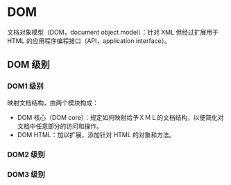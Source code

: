 # DOM

文档对象模型（DOM，document object model）：针对 XML 但经过扩展用于 HTML 的应用程序编程接口（API，application interface）。

## DOM 级别

### DOM1 级别

映射文档结构，由两个模块构成：

- DOM 核心（DOM core）：规定如何映射给予ＸＭＬ的文档结构，以便简化对文档中任意部分的访问和操作。
- DOM HTML：加以扩展，添加针对 HTML 的对象和方法。

### DOM2 级别

### DOM3 级别
